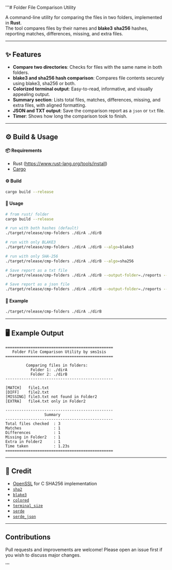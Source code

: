 '''# Folder File Comparison Utility

A command-line utility for comparing the files in two folders, implemented in **Rust**.   
The tool compares files by their names and **blake3** **sha256**  hashes, reporting matches, differences, missing, and extra files.  

---

## ✨ Features

- **Compare two directories**: Checks for files with the same name in both folders.
- **blake3 and  sha256 hash comparison**: Compares file contents securely using blake3, sha256 or both.
- **Colorized terminal output**: Easy-to-read, informative, and visually appealing output.
- **Summary section**: Lists total files, matches, differences, missing, and extra files, with aligned formatting.
- **JSON and TXT output**: Save the comparison report as a `json` or `txt` file.
- **Timer**: Shows how long the comparison took to finish.

---

## ⚙️ Build & Usage

#### 📦 Requirements

- Rust (https://www.rust-lang.org/tools/install)
- [Cargo](https://doc.rust-lang.org/cargo/getting-started/installation.html)

#### ⚙️  Build

```sh
cargo build --release
```

#### 🚀 Usage

```sh
# from rust/ folder
cargo build --release

# run with both hashes (default)
./target/release/cmp-folders ./dirA ./dirB

# run with only BLAKE3
./target/release/cmp-folders ./dirA ./dirB --algo=blake3

# run with only SHA-256
./target/release/cmp-folders ./dirA ./dirB --algo=sha256

# Save report as a txt file
./target/release/cmp-folders ./dirA ./dirB --output-folder=./reports --output-format=txt

# Save report as a json file
./target/release/cmp-folders ./dirA ./dirB --output-folder=./reports --output-format=json
```

#### 📝 Example

```sh
./target/release/cmp-folders ./dirA ./dirB
```

---

## 🖥️ Example Output

```
===============================================
   Folder File Comparison Utility by sms1sis         
===============================================

         Comparing files in folders:            
           Folder 1: ./dirA                     
           Folder 2: ./dirB                     
-----------------------------------------------

[MATCH]   file1.txt
[DIFF]    file2.txt
[MISSING] file3.txt not found in Folder2
[EXTRA]   file4.txt only in Folder2

-----------------------------------------------
                 Summary
-----------------------------------------------
Total files checked  : 3
Matches              : 1
Differences          : 1
Missing in Folder2   : 1
Extra in Folder2     : 1
Time taken           : 1.23s
===============================================
```

---

## 🙌 Credit

- [OpenSSL](https://www.openssl.org/) for C SHA256 implementation
- [`sha2`](https://crates.io/crates/sha2)
- [`blake3`](https://crates.io/crates/blake)
- [`colored`](https://crates.io/crates/colored)
- [`terminal_size`](https://crates.io/crates/terminal_size)
- [`serde`](https://crates.io/crates/serde)
- [`serde_json`](https://crates.io/crates/serde_json)

---

## Contributions

Pull requests and improvements are welcome! Please open an issue first if you wish to discuss major changes.

'''